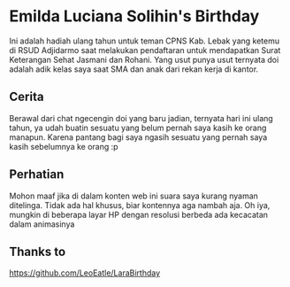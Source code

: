 # Emilda Luciana Solihin's Birthday

Ini adalah hadiah ulang tahun untuk teman CPNS Kab. Lebak yang ketemu di RSUD Adjidarmo saat melakukan pendaftaran untuk mendapatkan Surat Keterangan Sehat Jasmani dan Rohani. Yang usut punya usut ternyata doi adalah adik kelas saya saat SMA dan anak dari rekan kerja di kantor.

## Cerita

Berawal dari chat ngecengin doi yang baru jadian, ternyata hari ini ulang tahun, ya udah buatin sesuatu yang belum pernah saya kasih ke orang manapun. Karena pantang bagi saya ngasih sesuatu yang pernah saya kasih sebelumnya ke orang :p

## Perhatian

Mohon maaf jika di dalam konten web ini suara saya kurang nyaman ditelinga. Tidak ada hal khusus, biar kontennya aga nambah aja. Oh iya, mungkin di beberapa layar HP dengan resolusi berbeda ada kecacatan dalam animasinya

## Thanks to

https://github.com/LeoEatle/LaraBirthday
